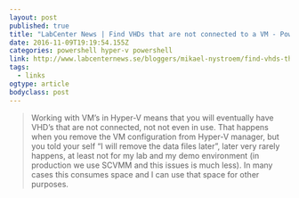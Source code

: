 ```yaml
---
layout: post
published: true
title: "LabCenter News | Find VHDs that are not connected to a VM - PowerShell is King"
date: 2016-11-09T19:19:54.155Z
categories: powershell hyper-v powershell 
link: http://www.labcenternews.se/bloggers/mikael-nystroem/find-vhds-that-are-not-connected-to-a-vm-powershell-is-king/
tags:
  - links
ogtype: article
bodyclass: post
---
```


> Working with VM’s in Hyper-V means that you will eventually have VHD’s that are not connected, not not even in use. That happens when you remove the VM configuration from Hyper-V manager, but you told your self “I will remove the data files later”, later very rarely happens, at least not for my lab and my demo environment (in production we use SCVMM and this issues is much less). In many cases this consumes space and I can use that space for other purposes.
